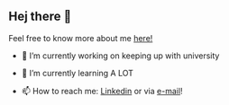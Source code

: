 ## Hej there 👋

Feel free to know more about me [here!](https://www.casemiromjm.github.io)

- 🔭 I’m currently working on keeping up with university
- 🌱 I’m currently learning A LOT
- 📫 How to reach me: [Linkedin](https://www.linkedin.com/in/casemiromjm) or via [e-mail](mailto:casemiromelojorge@gmail.com)!

  <!--
  quero add aquelas coisinhas legais de readme
  -->

<!--
**casemiromjm/casemiromjm** is a ✨ _special_ ✨ repository because its `README.md` (this file) appears on your GitHub profile.

Here are some ideas to get you started:

- 🔭 I’m currently working on ...
- 🌱 I’m currently learning ...
- 👯 I’m looking to collaborate on ...
- 🤔 I’m looking for help with ...
- 💬 Ask me about ...
- 📫 How to reach me: ...
- 😄 Pronouns: ...
- ⚡ Fun fact: ...
-->
